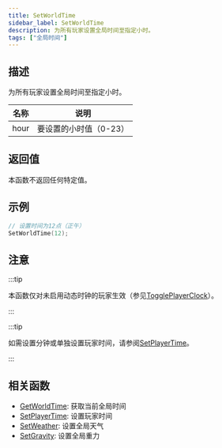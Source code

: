 ```yaml
---
title: SetWorldTime
sidebar_label: SetWorldTime
description: 为所有玩家设置全局时间至指定小时。
tags: ["全局时间"]
---
```


## 描述

为所有玩家设置全局时间至指定小时。

| 名称 | 说明                   |
| ---- | ---------------------- |
| hour | 要设置的小时值（0-23） |

## 返回值

本函数不返回任何特定值。

## 示例

```c
// 设置时间为12点（正午）
SetWorldTime(12);
```

## 注意

:::tip

本函数仅对未启用动态时钟的玩家生效（参见[TogglePlayerClock](TogglePlayerClock)）。

:::

:::tip

如需设置分钟或单独设置玩家时间，请参阅[SetPlayerTime](SetPlayerTime)。

:::

## 相关函数

- [GetWorldTime](GetWorldTime): 获取当前全局时间
- [SetPlayerTime](SetPlayerTime): 设置玩家时间
- [SetWeather](SetWeather): 设置全局天气
- [SetGravity](SetGravity): 设置全局重力
